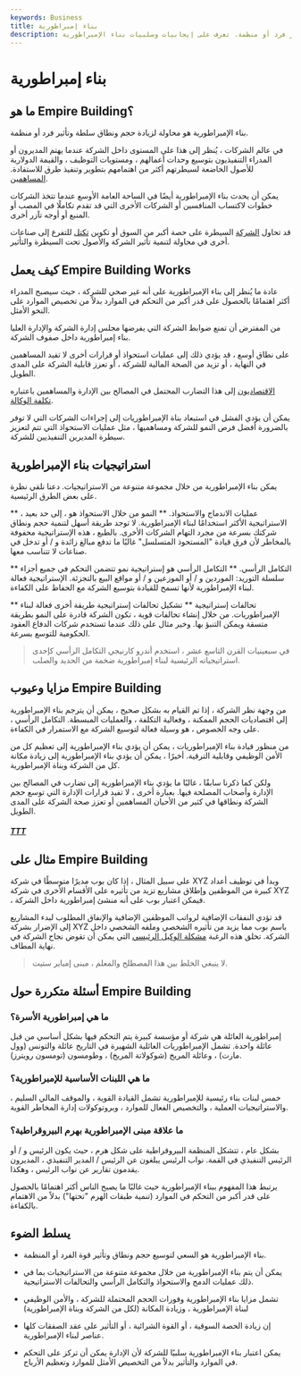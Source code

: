 ```yaml
---
keywords: Business
title: بناء إمبراطورية
description: بناء الإمبراطورية هو محاولة لتوسيع نطاق سلطة وتأثير فرد أو منظمة. تعرف على إيجابيات وسلبيات بناء الإمبراطورية.
---
```


# بناء إمبراطورية
## ما هو Empire Building؟

بناء الإمبراطورية هو محاولة لزيادة حجم ونطاق سلطة وتأثير فرد أو منظمة.

في عالم الشركات ، يُنظر إلى هذا على المستوى داخل الشركة عندما يهتم المديرون أو المدراء التنفيذيون بتوسيع وحدات أعمالهم ، ومستويات التوظيف ، والقيمة الدولارية للأصول الخاضعة لسيطرتهم أكثر من اهتمامهم بتطوير وتنفيذ طرق للاستفادة. [المساهمين](/shareholder).

يمكن أن يحدث بناء الإمبراطورية أيضًا في الساحة العامة الأوسع عندما تتخذ الشركات خطوات لاكتساب المنافسين أو الشركات الأخرى التي قد تقدم تكاملًا في المصب أو المنبع أو أوجه تآزر أخرى.

قد تحاول [الشركة](/corporation) السيطرة على حصة أكبر من السوق أو تكوين [تكتل](/conglomerate) للتفرع إلى صناعات أخرى في محاولة لتنمية تأثير الشركة والأصول تحت السيطرة والتأثير.

## كيف يعمل Empire Building Works

عادة ما يُنظر إلى بناء الإمبراطورية على أنه غير صحي للشركة ، حيث سيصبح المدراء أكثر اهتمامًا بالحصول على قدر أكبر من التحكم في الموارد بدلاً من تخصيص الموارد على النحو الأمثل.

من المفترض أن تمنع ضوابط الشركة التي يفرضها مجلس إدارة الشركة والإدارة العليا بناء إمبراطورية داخل صفوف الشركة.

على نطاق أوسع ، قد يؤدي ذلك إلى عمليات استحواذ أو قرارات أخرى لا تفيد المساهمين في النهاية ، أو تزيد من الصحة المالية للشركة ، أو تعزز قابلية الشركة على المدى الطويل.

[الاقتصاديون](/economist) إلى هذا التضارب المحتمل في المصالح بين الإدارة والمساهمين باعتباره [تكلفة الوكالة](/agencycosts).

يمكن أن يؤدي الفشل في استبعاد بناة الإمبراطوريات إلى إجراءات الشركات التي لا توفر بالضرورة أفضل فرص النمو للشركة ومساهميها ، مثل عمليات الاستحواذ التي تتم لتعزيز سيطرة المديرين التنفيذيين للشركة.

## استراتيجيات بناء الإمبراطورية

يمكن بناء الإمبراطورية من خلال مجموعة متنوعة من الاستراتيجيات. دعنا نلقي نظرة على بعض الطرق الرئيسية.

** عمليات الاندماج والاستحواذ. ** النمو من خلال الاستحواذ هو ، إلى حد بعيد ، الاستراتيجية الأكثر استخدامًا لبناء الإمبراطورية. لا توجد طريقة أسهل لتنمية حجم ونطاق شركتك بسرعة من مجرد التهام الشركات الأخرى. بالطبع ، هذه الإستراتيجية محفوفة بالمخاطر لأن فرق قيادة "المستحوذ المتسلسل" غالبًا ما تدفع مبالغ زائدة و / أو تدخل في صناعات لا تتناسب معها.

** التكامل الرأسي. ** التكامل الرأسي هو إستراتيجية نمو تتضمن التحكم في جميع أجزاء سلسلة التوريد: الموردين و / أو الموزعين و / أو مواقع البيع بالتجزئة. الإستراتيجية فعالة لبناء الإمبراطورية لأنها تسمح للقيادة بتوسيع الشركة مع الحفاظ على الكفاءة.

** تحالفات إستراتيجية ** تشكيل تحالفات إستراتيجية طريقة أخرى فعالة لبناء الإمبراطوريات. من خلال إنشاء تحالفات قوية ، تكون الشركة قادرة على النمو بطريقة متسقة ويمكن التنبؤ بها. وخير مثال على ذلك عندما تستخدم شركات الدفاع العقود الحكومية للتوسع بسرعة.

> في سبعينيات القرن التاسع عشر ، استخدم أندرو كارنيجي التكامل الرأسي كإحدى استراتيجياته الرئيسية لبناء إمبراطورية ضخمة من الحديد والصلب.

>

## مزايا وعيوب Empire Building

من وجهة نظر الشركة ، إذا تم القيام به بشكل صحيح ، يمكن أن يترجم بناء الإمبراطورية إلى اقتصاديات الحجم الممكنة ، وفعالية التكلفة ، والعمليات المبسطة. التكامل الرأسي ، على وجه الخصوص ، هو وسيلة فعالة لتوسيع الشركة مع الاستمرار في الكفاءة.

من منظور قيادة بناء الإمبراطوريات ، يمكن أن يؤدي بناء الإمبراطورية إلى تعظيم كل من الأمن الوظيفي وقابلية الترقية. أخيرًا ، يمكن أن يؤدي بناء الإمبراطورية إلى زيادة مكانة كل من الشركة وبناة الإمبراطورية.

ولكن كما ذكرنا سابقًا ، غالبًا ما يؤدي بناء الإمبراطورية إلى تضارب في المصالح بين الإدارة وأصحاب المصلحة فيها. بعبارة أخرى ، لا تفيد قرارات الإدارة التي توسع حجم الشركة ونطاقها في كثير من الأحيان المساهمين أو تعزز صحة الشركة على المدى الطويل.

<h5> <a href=""> TTT </a> </h5>

## مثال على Empire Building

على سبيل المثال ، إذا كان بوب مديرًا متوسطًا في شركة XYZ وبدأ في توظيف أعداد كبيرة من الموظفين وإطلاق مشاريع تزيد من تأثيره على الأقسام الأخرى في شركة XYZ ، فيمكن اعتبار بوب على أنه منشئ إمبراطورية داخل الشركة.

قد تؤدي النفقات الإضافية لرواتب الموظفين الإضافية والإنفاق المطلوب لبدء المشاريع إلى الإضرار بشركة XYZ باسم بوب مما يزيد من تأثيره الشخصي وملفه الشخصي داخل الشركة. تخلق هذه الرغبة [مشكلة الوكيل الرئيسي](/principal-agent-problem) التي يمكن أن تقوض نجاح الشركة في نهاية المطاف.

> لا ينبغي الخلط بين هذا المصطلح والمعلم ، مبنى إمباير ستيت.

>

## أسئلة متكررة حول Empire Building

### ما هي إمبراطورية الأسرة؟

إمبراطورية العائلة هي شركة أو مؤسسة كبيرة يتم التحكم فيها بشكل أساسي من قبل عائلة واحدة. تشمل الإمبراطوريات العائلية الشهيرة في التاريخ عائلة والتونس (وول مارت) ، وعائلة المريخ (شوكولاتة المريخ) ، وطومسون (تومسون رويترز).

### ما هي اللبنات الأساسية للإمبراطورية؟

خمس لبنات بناء رئيسية للإمبراطورية تشمل القيادة القوية ، والموقف المالي السليم ، والاستراتيجيات العملية ، والتخصيص الفعال للموارد ، وبروتوكولات إدارة المخاطر القوية.

### ما علاقة مبنى الإمبراطورية بهرم البيروقراطية؟

بشكل عام ، تتشكل المنظمة البيروقراطية على شكل هرم ، حيث يكون الرئيس و / أو الرئيس التنفيذي في القمة. نواب الرئيس يبلغون عن الرئيس / المدير التنفيذي ، المديرون يقدمون تقارير عن نواب الرئيس ، وهكذا.

يرتبط هذا المفهوم ببناء الإمبراطورية حيث غالبًا ما يصبح الناس أكثر اهتمامًا بالحصول على قدر أكبر من التحكم في الموارد (تنمية طبقات الهرم "تحتها") بدلاً من الاهتمام بالكفاءة.

## يسلط الضوء

- بناء الإمبراطورية هو السعي لتوسيع حجم ونطاق وتأثير قوة الفرد أو المنظمة.

- يمكن أن يتم بناء الإمبراطورية من خلال مجموعة متنوعة من الاستراتيجيات بما في ذلك عمليات الدمج والاستحواذ والتكامل الرأسي والتحالفات الاستراتيجية.

- تشمل مزايا بناء الإمبراطورية وفورات الحجم المحتملة للشركة ، والأمن الوظيفي لبناة الإمبراطورية ، وزيادة المكانة (لكل من الشركة وبناة الإمبراطورية)

- إن زيادة الحصة السوقية ، أو القوة الشرائية ، أو التأثير على عقد الصفقات كلها عناصر لبناء الإمبراطورية.

- يمكن اعتبار بناء الإمبراطورية سلبيًا للشركة لأن الإدارة يمكن أن تركز على التحكم في الموارد والتأثير بدلاً من التخصيص الأمثل للموارد وتعظيم الأرباح.

